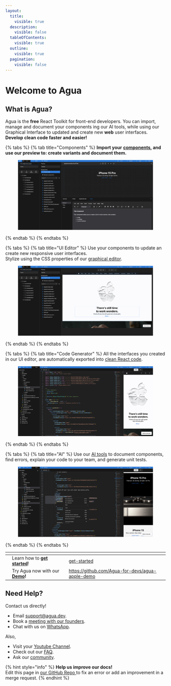 ```yaml
---
layout:
  title:
    visible: true
  description:
    visible: false
  tableOfContents:
    visible: true
  outline:
    visible: true
  pagination:
    visible: false
---
```


# Welcome to Agua

## What is Agua?

Agua is the **free** React Toolkit for front-end developers. You can import, manage and document your components ing our AI tools, while using our Graphical Interface to updated and create new **web** user interfaces. **Develop clean code faster and easier!**



{% tabs %}
{% tab title="Components" %}
**Import your** [**components**](./#components)**, and use our preview to: create variants and document them.**

<figure><img src=".gitbook/assets/Agua_Apple_Demo_Components.png" alt="Components"><figcaption></figcaption></figure>
{% endtab %}
{% endtabs %}



{% tabs %}
{% tab title="UI Editor" %}
Use your components to update an create new responsive user interfaces.\
Stylize using the CSS properties of our [graphical editor](./#ui-editor).

<figure><img src=".gitbook/assets/Agua_Apple_Demo.png" alt="UI editor"><figcaption></figcaption></figure>
{% endtab %}
{% endtabs %}



{% tabs %}
{% tab title="Code Generator" %}
All the interfaces you created in our UI editor, are automatically exported into [clean React code](./#code-generator).

<figure><img src=".gitbook/assets/Agua_Apple_Demo_Code.png" alt="Code Generator"><figcaption></figcaption></figure>
{% endtab %}
{% endtabs %}



{% tabs %}
{% tab title="AI" %}
Use our [AI tools](./#ai) to document components, find errors, explain your code to your team, and generate unit tests.

<figure><img src=".gitbook/assets/Agua_Apple_Demo_AI.png" alt="AI"><figcaption></figcaption></figure>
{% endtab %}
{% endtabs %}



<table data-card-size="large" data-view="cards"><thead><tr><th></th><th></th><th></th><th data-hidden data-card-target data-type="content-ref"></th></tr></thead><tbody><tr><td></td><td>Learn how to <a href="introduction/get-started/"><strong>get started</strong></a>!</td><td></td><td><a href="introduction/get-started/">get-started</a></td></tr><tr><td></td><td>Try Agua now with our <a href="https://github.com/Agua-for-devs/agua-apple-demo"><strong>Demo</strong></a><strong>!</strong></td><td></td><td><a href="https://github.com/Agua-for-devs/agua-apple-demo">https://github.com/Agua-for-devs/agua-apple-demo</a></td></tr></tbody></table>



## Need Help?

Contact us directly!

* Email [support@agua.dev](mailto:support@agua.dev).
* Book a [meeting with our founders](https://agua.tools/meetings/developers/onboarding).
* Chat with us on [WhatsApp](https://wa.me/12396883277).

Also,

* Visit your [Youtube Channel](https://www.youtube.com/@aguafordevs).
* Check out our [FAQ](help-and-community/faq.md).
* Ask our [community](https://discord.com/invite/hqgEhc8VFN).



{% hint style="info" %}
**Help us improve our docs!**\
Edit this page in [our GitHub Repo ](https://github.com/Agua-for-devs/agua-documentation)to fix an error or add an improvement in a merge request.
{% endhint %}
